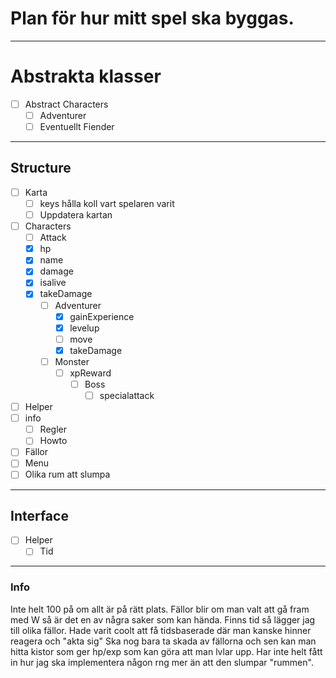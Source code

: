 # Plan för hur mitt spel ska byggas.
***
# Abstrakta klasser

- [ ] Abstract Characters
  - [ ] Adventurer
  - [ ] Eventuellt Fiender
***
## Structure

- [ ] Karta
  - [ ] keys hålla koll vart spelaren varit
  - [ ] Uppdatera kartan
- [ ] Characters
  - [ ] Attack
  - [x] hp
  - [x] name
  - [x] damage
  - [x] isalive
  - [x] takeDamage
    - [ ] Adventurer
      - [x] gainExperience
      - [x] levelup
      - [ ] move
      - [x] takeDamage
    - [ ] Monster
      - [ ] xpReward
        - [ ] Boss
          - [ ] specialattack
- [ ] Helper
- [ ] info
  - [ ] Regler
  - [ ] Howto
- [ ] Fällor
- [ ] Menu
- [ ] Olika rum att slumpa
***
## Interface

- [ ] Helper
  - [ ] Tid

***
### Info

Inte helt 100 på om allt är på rätt plats.
Fällor blir om man valt att gå fram med W så är det en av några saker som kan hända.
Finns tid så lägger jag till olika fällor. Hade varit coolt att få tidsbaserade där man kanske hinner reagera och "akta sig"
Ska nog bara ta skada av fällorna och sen kan man hitta kistor som ger hp/exp som kan göra att man lvlar upp.
Har inte helt fått in hur jag ska implementera någon rng mer än att den slumpar "rummen".
